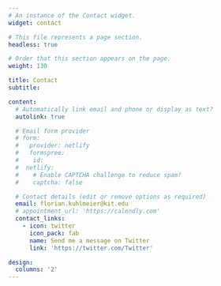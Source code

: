 ```yaml
---
# An instance of the Contact widget.
widget: contact

# This file represents a page section.
headless: true

# Order that this section appears on the page.
weight: 130

title: Contact
subtitle:

content:
  # Automatically link email and phone or display as text?
  autolink: true

  # Email form provider
  # form:
  #   provider: netlify
  #   formspree:
  #    id:
  #  netlify:
  #    # Enable CAPTCHA challenge to reduce spam?
  #    captcha: false

  # Contact details (edit or remove options as required)
  email: florian.kuhlmeier@kit.edu
  # appointment_url: 'https://calendly.com'
  contact_links:
    - icon: twitter
      icon_pack: fab
      name: Send me a message on Twitter
      link: 'https://twitter.com/Twitter'

design:
  columns: '2'
---
```


